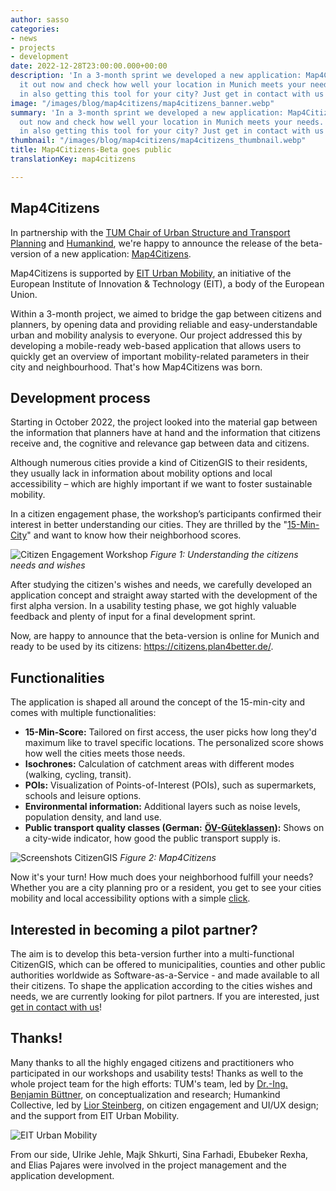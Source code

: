 ```yaml
---
author: sasso
categories:
- news
- projects
- development
date: 2022-12-28T23:00:00.000+00:00
description: 'In a 3-month sprint we developed a new application: Map4Citizens. Try
  it out now and check how well your location in Munich meets your needs. Interested
  in also getting this tool for your city? Just get in contact with us!'
image: "/images/blog/map4citizens/map4citizens_banner.webp"
summary: 'In a 3-month sprint we developed a new application: Map4Citizens. Try it
  out now and check how well your location in Munich meets your needs. Interested
  in also getting this tool for your city? Just get in contact with us!'
thumbnail: "/images/blog/map4citizens/map4citizens_thumbnail.webp"
title: Map4Citizens-Beta goes public
translationKey: map4citizens

---
```

## Map4Citizens

In partnership with the [TUM Chair of Urban Structure and Transport Planning](https://www.mos.ed.tum.de/sv/startseite/ "TUM Chair of Urban Structure and Transport Planning") and [Humankind](https://www.humankind.city/ "Humankind"), we're happy to announce the release of the beta-version of a new application: [Map4Citizens](https://citizens.plan4better.de/ "Try it out!").

Map4Citizens is supported by [EIT Urban Mobility](https://www.eiturbanmobility.eu/), an initiative of the European Institute of Innovation & Technology (EIT), a body of the European Union.

Within a 3-month project, we aimed to bridge the gap between citizens and planners, by opening data and providing reliable and easy-understandable urban and mobility analysis to everyone. Our project addressed this by developing a mobile-ready web-based application that allows users to quickly get an overview of important mobility-related parameters in their city and neighbourhood. That's how Map4Citizens was born.

## Development process

Starting in October 2022, the project looked into the material gap between the information that planners have at hand and the information that citizens receive and, the cognitive and relevance gap between data and citizens.

Although numerous cities provide a kind of CitizenGIS to their residents, they usually lack in information about mobility options and local accessibility – which are highly important if we want to foster sustainable mobility.

In a citizen engagement phase, the workshop’s participants confirmed their interest in better understanding our cities. They are thrilled by the "[15-Min-City](https://www.eiturbanmobility.eu/wp-content/uploads/2022/11/EIT-UrbanMobilityNext9_15-min-City_144dpi.pdf "Learn more about the 15-Min-City Concept")" and want to know how their neighborhood scores.

![Citizen Engagement Workshop](/images/blog/map4citizens/workshop.webp "Insights from our Citizen Engagement Workshop")
_Figure 1: Understanding the citizens needs and wishes_

After studying the citizen's wishes and needs, we carefully developed an application concept and straight away started with the development of the first alpha version. In a usability testing phase, we got highly valuable feedback and plenty of input for a final development sprint.

Now, are happy to announce that the beta-version is online for Munich and ready to be used by its citizens: https://citizens.plan4better.de/.

## Functionalities

The application is shaped all around the concept of the 15-min-city and comes with multiple functionalities:

* **15-Min-Score:** Tailored on first access, the user picks how long they'd maximum like to travel specific locations. The personalized score shows how well the cities meets those needs.
* **Isochrones:** Calculation of catchment areas with different modes (walking, cycling, transit).
* **POIs:** Visualization of Points-of-Interest (POIs), such as supermarkets, schools and leisure options.
* **Environmental information:** Additional layers such as noise levels, population density, and land use.
* **Public transport quality classes (German:** [**ÖV-Güteklassen**](/en/docs/oev_gueteklasse/)**):** Shows on a city-wide indicator, how good the public transport supply is.

![Screenshots CitizenGIS](/images/blog/map4citizens/Mockups.webp "CitizenGIS")
_Figure 2: Map4Citizens_

Now it's your turn! How much does your neighborhood fulfill your needs? Whether you are a city planning pro or a resident, you get to see your cities mobility and local accessibility options with a simple [click](https://citizens.plan4better.de/ "Visit Map4Citizens").

## Interested in becoming a pilot partner?

The aim is to develop this beta-version further into a multi-functional CitizenGIS, which can be offered to municipalities, counties and other public authorities worldwide as Software-as-a-Service - and made available to all their citizens. To shape the application according to the cities wishes and needs, we are currently looking for pilot partners. If you are interested, just [get in contact with us](/en/contact/ "Contact")!

## Thanks!

Many thanks to all the highly engaged citizens and practitioners who participated in our workshops and usability tests!
Thanks as well to the whole project team for the high efforts: TUM's team, led by [Dr.-Ing. Benjamin Büttner](https://www.linkedin.com/in/benjamin-b%C3%BCttner-3432ba52/), on conceptualization and research; Humankind Collective, led by [Lior Steinberg](https://www.linkedin.com/in/liorsteinberg/), on citizen engagement and UI/UX design; and the support from EIT Urban Mobility.

![EIT Urban Mobility](/images/blog/map4citizens/eit.webp "EIT Urban Mobility")

From our side, Ulrike Jehle, Majk Shkurti, Sina Farhadi, Ebubeker Rexha, and Elias Pajares were involved in the project management and the application development.